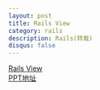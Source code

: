 ```yaml
---
layout: post
title: Rails View
category: rails
description: Rails(转载)
disqus: false
---
```


[Rails View](http://blog.xdite.net/posts/2013/10/31/maintainable-rails-view-1)   
[PPT地址](https://speakerdeck.com/xdite/maintainable-rails-view)